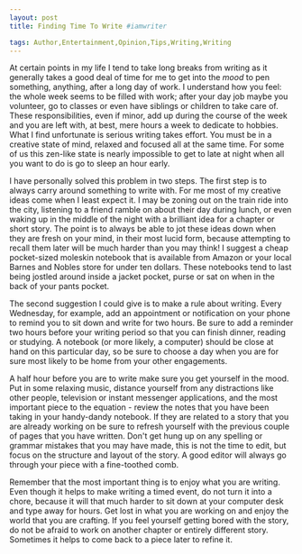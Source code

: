 ```yaml
---
layout: post
title: Finding Time To Write #iamwriter

tags: Author,Entertainment,Opinion,Tips,Writing,Writing
---
```

At certain points in my life I tend to take long breaks from writing as it generally takes a good deal of time for me to get into the <em>mood</em> to pen something, anything, after a long day of work. I understand how you feel: the whole week seems to be filled with work; after your day job maybe you volunteer, go to classes or even have siblings or children to take care of. These responsibilities, even if minor, add up during the course of the week and you are left with, at best, mere hours a week to dedicate to hobbies. What I find unfortunate is serious writing takes effort. You must be in a creative state of mind, relaxed and focused all at the same time. For some of us this zen-like state is nearly impossible to get to late at night when all you want to do is go to sleep an hour early. 

I have personally solved this problem in two steps. The first step is to always carry around something to write with. For me most of my creative ideas come when I least expect it. I may be zoning out on the train ride into the city, listening to a friend ramble on about their day during lunch, or even waking up in the middle of the night with a brilliant idea for a chapter or short story. The point is to always be able to jot these ideas down when they are fresh on your mind, in their most lucid form, because attempting to recall them later will be much harder than you may think! I suggest a cheap pocket-sized moleskin notebook that is available from Amazon or your local Barnes and Nobles store for under ten dollars. These notebooks tend to last being jostled around inside a jacket pocket, purse or sat on when in the back of your pants pocket. 

The second suggestion I could give is to make a rule about writing. Every Wednesday, for example, add an appointment or notification on your phone to remind you to sit down and write for two hours. Be sure to add a reminder two hours before your writing period so that you can finish dinner, reading or studying. A notebook (or more likely, a computer) should be close at hand on this particular day, so be sure to choose a day when you are for sure most likely to be home from your other engagements. 

A half hour before you are to write make sure you get yourself in the mood. Put in some relaxing music, distance yourself from any distractions like other people, television or instant messenger applications, and the most important piece to the equation - review the notes that you have been taking in your handy-dandy notebook. If they are related to a story that you are already working on be sure to refresh yourself with the previous couple of pages that you have written. Don't get hung up on any spelling or grammar mistakes that you may have made, this is not the time to edit, but focus on the structure and layout of the story. A good editor will always go through your piece with a fine-toothed comb. 

Remember that the most important thing is to enjoy what you are writing. Even though it helps to make writing a timed event, do not turn it into a chore, because it will that much harder to sit down at your computer desk and type away for hours. Get lost in what you are working on and enjoy the world that you are crafting. If you feel yourself getting bored with the story, do not be afraid to work on another chapter or entirely different story. Sometimes it helps to come back to a piece later to refine it. 
